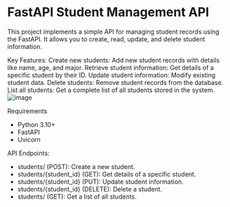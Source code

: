 # FastAPI Student Management API
This project implements a simple API for managing student records using the FastAPI. 
It allows you to create, read, update, and delete student information.

Key Features:
Create new students: 
Add new student records with details like name, age, and major.
Retrieve student information: Get details of a specific student by their ID.
Update student information: Modify existing student data.
Delete students: Remove student records from the database.
List all students: Get a complete list of all students stored in the system.
![image](https://github.com/Carlos-Tivan/FastApi-/assets/150609462/88b3d0ea-516d-405f-9cca-d5739844e843)

Requirements
- Python 3.10+
- FastAPI
- Uvicorn

API Endpoints:

- students/ (POST): Create a new student.
- students/{student_id} (GET): Get details of a specific student.
- students/{student_id} (PUT): Update student information.
- students/{student_id} (DELETE): Delete a student.
- students/ (GET): Get a list of all students.


  
